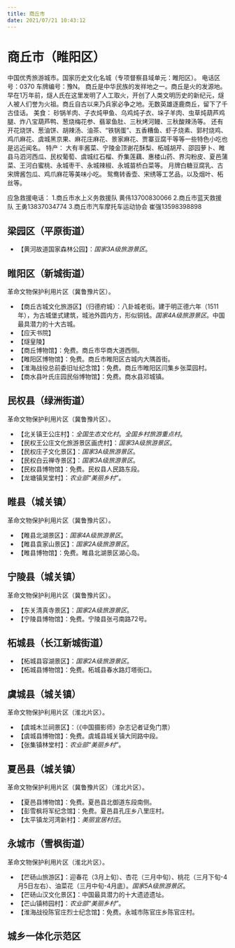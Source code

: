 ```yaml
---
title: 商丘市
date: 2021/07/21 10:43:12
---
```


# 商丘市（睢阳区）
中国优秀旅游城市。国家历史文化名城（专项督察县域单元：睢阳区）。
电话区号：0370
车牌编号：豫N。
商丘是中华民族的发祥地之一。商丘是火的发源地。早在1万年前，燧人氏在这里发明了人工取火，开创了人类文明历史的新纪元，燧人被人们誉为火祖。商丘自古以来乃兵家必争之地。无数英雄逐鹿商丘，留下了千古佳话。
美食：
砂锅羊肉、子衣炖甲鱼、乌鸡炖子衣、垛子羊肉、虫草炖葫芦鸡腿、炸八宝葫芦鸭、葱烧梅花参、翡翠鱼肚、三秋烤河鳗、三秋酸辣汤等。
还有开花烧饼、葱油饼、胡辣汤、油茶、“铁锅蛋”、五香糟鱼、虾子烧素、郭村烧鸡、鸡爪麻花、虞城黑京果、麻花庄麻花、景家麻花、贾寨豆腐干等等一些特色小吃也是远近闻名。
特产：
大有丰酱菜、宁陵金顶谢花酥梨、柘城胡芹、邵园萝卜、睢县马泗河西瓜、民权葡萄、虞城红石榴、乔集莲藕、惠楼山药、界沟粉皮、夏邑蒲菜、王河白蜜桃、永城枣干、永城辣椒、永城苗桥白菜等。
月牌白糖豆腐乳、古宋牌酱包瓜、鸡爪麻花等美味小吃。
鸳鸯转香壶、宋绣等工艺品，以及烟叶、柘丝等。

应急救援电话：
1.商丘市水上义务救援队 黄伟13700830066
2.商丘市蓝天救援队 王勇13837034774
3.商丘市汽车摩托车运动协会 崔强13598398898

## 梁园区（平原街道）
* 【黄河故道国家森林公园】：*国家3A级旅游景区*。
## 睢阳区（新城街道）
革命文物保护利用片区（冀鲁豫片区）。
* 【商丘古城文化旅游区】（归德府城）：八卦城老街。建于明正德六年（1511年），为古城堡式建筑，城池外圆内方，形似铜钱。*国家4A级旅游景区*。中国最具潜力的十大古城。
* 【应天书院】
* 【燧皇陵】
* 【商丘博物馆】：免费。商丘市华商大道西侧。
* 【睢阳区博物馆】：免费。商丘市睢阳区古城内大隅首街。
* 【淮海战役总前委旧址纪念馆】：免费。商丘市睢阳区闫集乡张菜园村。
* 【商水县叶氏庄园民俗博物馆】：免费。商水县邓城镇。
## 民权县（绿洲街道）
革命文物保护利用片区（冀鲁豫片区）。
* 【北关镇王公庄村】：*全国生态文化村*。*全国乡村旅游重点村*。
* 【民权王公庄文化旅游景区画虎村】：*国家3A级旅游景区*。
* 【民权庄子文化景区】：*国家3A级旅游景区*。
* 【民权白云禅寺景区】：*国家3A级旅游景区*。
* 【民权县博物馆】：免费。民权县人民路东段。
* 【龙塘镇吴堂村】：*农业部“美丽乡村”*。
## 睢县（城关镇）
革命文物保护利用片区（冀鲁豫片区）。
* 【睢县北湖景区】：*国家4A级旅游景区*。
* 【睢县袁家山景区】：*国家2A级旅游景区*。
* 【睢县博物馆】：免费。睢县北湖景区湖心岛。
## 宁陵县（城关镇）
革命文物保护利用片区（冀鲁豫片区）。
* 【东关清真寺景区】：*国家2A级旅游景区*。
* 【宁陵县博物馆】：免费。宁陵县张弓南路72号。
## 柘城县（长江新城街道）
* 【柘城县容湖景区】：*国家2A级旅游景区*。
* 【柘城县博物馆】：免费。柘城县春水路灯塔街口。
## 虞城县（城关镇）
革命文物保护利用片区（淮北片区）。
* 【虞城木兰祠景区】：（《中国摄影师》杂志记者证免门票）
* 【虞城县博物馆】：免费。虞城县城关镇大同路中段。
* 【张集镇林堂村】：*农业部“美丽乡村”*。
## 夏邑县（城关镇）
革命文物保护利用片区（冀鲁豫片区）（淮北片区）。
* 【夏邑县博物馆】：免费。夏邑县北御道东段南侧。
* 【彭雪枫将军纪念馆】：免费。夏邑县孔庄乡八里庄村。
* 【太平镇龙河湾新村】：*美丽宜居村庄*。
## 永城市（雪枫街道）
革命文物保护利用片区（淮北片区）。
* 【芒砀山旅游区】：迎春花（3月上旬）、杏花（三月中旬）、桃花（三月下旬-4月5日左右）、油菜花（三月中旬-4月底）。*国家5A级旅游景区*。
* 【芒砀山汉文化景区】：中国最具潜力的十大遗迹遗址。
* 【芒山镇柿园村】：*农业部“美丽乡村”*。
* 【淮海战役陈官庄烈士纪念馆】：免费。永城市陈官庄乡陈官庄村。
## 城乡一体化示范区
